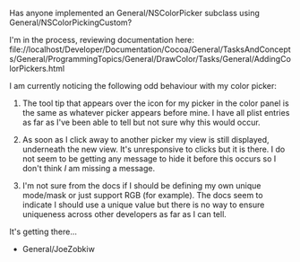Has anyone implemented an General/NSColorPicker subclass using General/NSColorPickingCustom?

I'm in the process, reviewing documentation here: file://localhost/Developer/Documentation/Cocoa/General/TasksAndConcepts/General/ProgrammingTopics/General/DrawColor/Tasks/General/AddingColorPickers.html

I am currently noticing the following odd behaviour with my color picker:

1) The tool tip that appears over the icon for my picker in the color panel is the same as whatever picker appears before mine. I have all plist entries as far as I've been able to tell but not sure why this would occur.

2) As soon as I click away to another picker my view is still displayed, underneath the new view. It's unresponsive to clicks but it is there. I do not seem to be getting any message to hide it before this occurs so I don't think *I* am missing a message.

3) I'm not sure from the docs if I should be defining my own unique mode/mask or just support RGB (for example). The docs seem to indicate I should use a unique value but there is no way to ensure uniqueness across other developers as far as I can tell.

It's getting there...

- General/JoeZobkiw